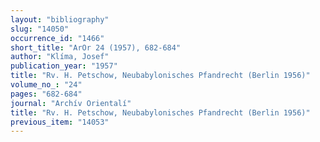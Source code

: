 ```yaml
---
layout: "bibliography"
slug: "14050"
occurrence_id: "1466"
short_title: "ArOr 24 (1957), 682-684"
author: "Klíma, Josef"
publication_year: "1957"
title: "Rv. H. Petschow, Neubabylonisches Pfandrecht (Berlin 1956)"
volume_no_: "24"
pages: "682-684"
journal: "Archív Orientalí"
title: "Rv. H. Petschow, Neubabylonisches Pfandrecht (Berlin 1956)"
previous_item: "14053"
---
```

